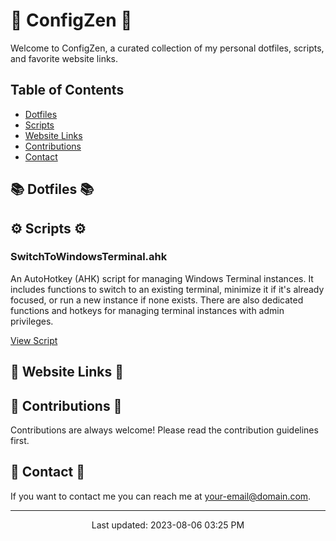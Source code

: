 # 🚀 ConfigZen 🚀

Welcome to ConfigZen, a curated collection of my personal dotfiles, scripts, and favorite website links.

## Table of Contents

- [Dotfiles](#dotfiles)
- [Scripts](#scripts)
- [Website Links](#website-links)
- [Contributions](#contributions)
- [Contact](#contact)

## 📚 Dotfiles 📚

## ⚙️ Scripts ⚙️

### SwitchToWindowsTerminal.ahk

An AutoHotkey (AHK) script for managing Windows Terminal instances. It includes functions to switch to an existing terminal, minimize it if it's already focused, or run a new instance if none exists. There are also dedicated functions and hotkeys for managing terminal instances with admin privileges.

[View Script](scripts/SwitchToWindowsTerminal.ahk)

## 🔗 Website Links 🔗

## 👥 Contributions 👥

Contributions are always welcome! Please read the contribution guidelines first.

## 📧 Contact 📧

If you want to contact me you can reach me at <your-email@domain.com>.

---

<p align="center">
<p align="center">Last updated: 2023-08-06 03:25 PM</p>
</p>
